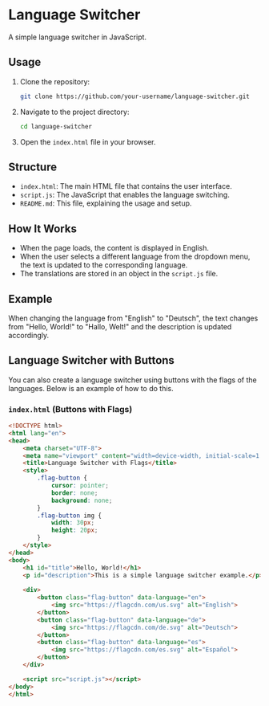 # Language Switcher

A simple language switcher in JavaScript.

## Usage

1. Clone the repository:
    ```bash
    git clone https://github.com/your-username/language-switcher.git
    ```

2. Navigate to the project directory:
    ```bash
    cd language-switcher
    ```

3. Open the `index.html` file in your browser.

## Structure

- `index.html`: The main HTML file that contains the user interface.
- `script.js`: The JavaScript that enables the language switching.
- `README.md`: This file, explaining the usage and setup.

## How It Works

- When the page loads, the content is displayed in English.
- When the user selects a different language from the dropdown menu, the text is updated to the corresponding language.
- The translations are stored in an object in the `script.js` file.

## Example

When changing the language from "English" to "Deutsch", the text changes from "Hello, World!" to "Hallo, Welt!" and the description is updated accordingly.

## Language Switcher with Buttons

You can also create a language switcher using buttons with the flags of the languages. Below is an example of how to do this.

### `index.html` (Buttons with Flags)
```html
<!DOCTYPE html>
<html lang="en">
<head>
    <meta charset="UTF-8">
    <meta name="viewport" content="width=device-width, initial-scale=1.0">
    <title>Language Switcher with Flags</title>
    <style>
        .flag-button {
            cursor: pointer;
            border: none;
            background: none;
        }
        .flag-button img {
            width: 30px;
            height: 20px;
        }
    </style>
</head>
<body>
    <h1 id="title">Hello, World!</h1>
    <p id="description">This is a simple language switcher example.</p>
    
    <div>
        <button class="flag-button" data-language="en">
            <img src="https://flagcdn.com/us.svg" alt="English">
        </button>
        <button class="flag-button" data-language="de">
            <img src="https://flagcdn.com/de.svg" alt="Deutsch">
        </button>
        <button class="flag-button" data-language="es">
            <img src="https://flagcdn.com/es.svg" alt="Español">
        </button>
    </div>

    <script src="script.js"></script>
</body>
</html>
